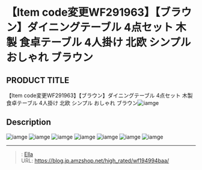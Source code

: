# 【Item code変更WF291963】【ブラウン】ダイニングテーブル 4点セット 木製 食卓テーブル 4人掛け 北欧 シンプル おしゃれ ブラウン


## PRODUCT TITLE 

【Item code変更WF291963】【ブラウン】ダイニングテーブル 4点セット 木製 食卓テーブル 4人掛け 北欧 シンプル おしゃれ ブラウン![iamge](https://b2bfiles1.gigab2b.cn/image/wkseller/301/WF194994/20200824_69d4c25c40da591579cb2761293c45e7.jpg)

## Description











![iamge](https://b2bfiles1.gigab2b.cn/image/wkseller/301/WF194994/20200824_1062dddd7adcbc8342cfdadf68057004.jpg)
![iamge](https://b2bfiles1.gigab2b.cn/image/wkseller/301/WF194994/20200824_1f1a9c46dc2d491555698b02d200a4de.jpg)
![iamge](https://b2bfiles1.gigab2b.cn/image/wkseller/301/WF194994/20200824_1f2ff7169b092f8003e50501d3562cd2.jpg)
![iamge](https://b2bfiles1.gigab2b.cn/image/wkseller/301/WF194994/20200824_202a59047f236fef053f2cf6caa612bc.jpg)
![iamge](https://b2bfiles1.gigab2b.cn/image/wkseller/301/WF194994/20200824_330148c252b828261cebbef2e29036bb.jpg)
![iamge](https://b2bfiles1.gigab2b.cn/image/wkseller/301/WF194994/20200824_3e1268a1c3fc7287625d25fd07032757.jpg)
![iamge](https://b2bfiles1.gigab2b.cn/image/wkseller/301/WF194994/20200824_47a6c5823171cf21f9da93a3fd051b6c.jpg)


---

> : [Ella](https://blog.jp.amzshop.net/)  
> URL: https://blog.jp.amzshop.net/high_rated/wf194994baa/  

